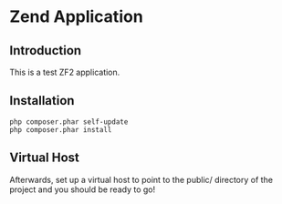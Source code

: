Zend Application
================

Introduction
------------
This is a test ZF2 application.


Installation
------------
```
php composer.phar self-update
php composer.phar install
```

Virtual Host
------------
Afterwards, set up a virtual host to point to the public/ directory of the
project and you should be ready to go!
